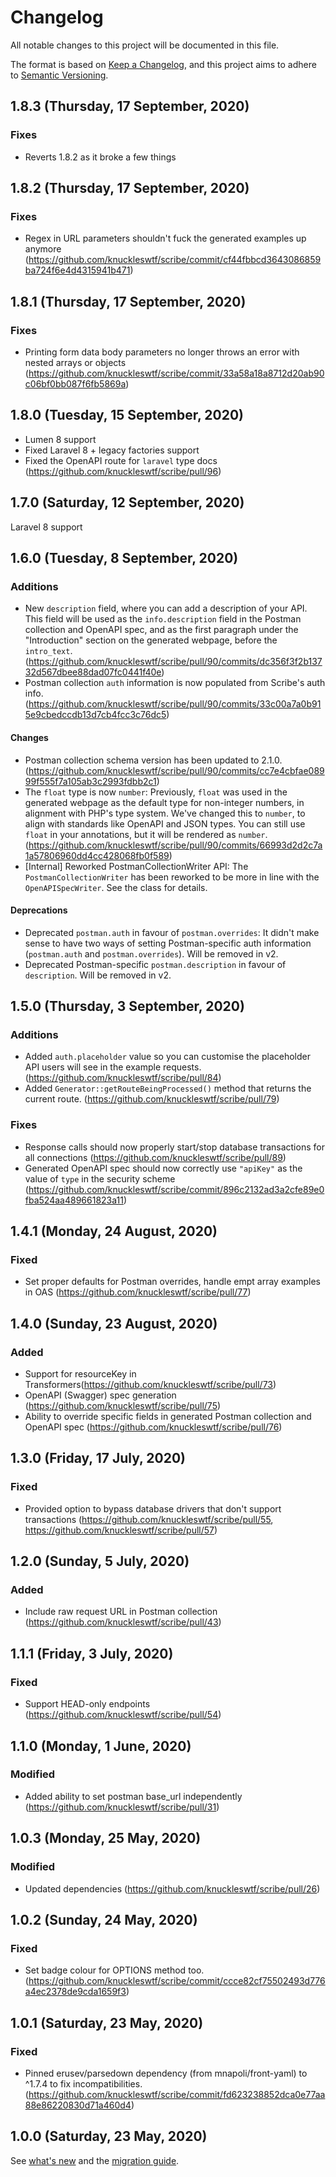 # Changelog
All notable changes to this project will be documented in this file.

The format is based on [Keep a Changelog](https://keepachangelog.com/en/1.0.0/), and this project aims to adhere to [Semantic Versioning](https://semver.org/spec/v2.0.0.html).

## 1.8.3 (Thursday, 17 September, 2020)
### Fixes
- Reverts 1.8.2 as it broke a few things

## 1.8.2 (Thursday, 17 September, 2020)
### Fixes
- Regex in URL parameters shouldn't fuck the generated examples up anymore (https://github.com/knuckleswtf/scribe/commit/cf44fbbcd3643086859ba724f6e4d4315941b471)

## 1.8.1 (Thursday, 17 September, 2020)
### Fixes
- Printing form data body parameters no longer throws an error with nested arrays or objects (https://github.com/knuckleswtf/scribe/commit/33a58a18a8712d20ab90c06bf0bb087f6fb5869a)

## 1.8.0 (Tuesday, 15 September, 2020)
- Lumen 8 support
- Fixed Laravel 8 + legacy factories support
- Fixed the OpenAPI route for `laravel` type docs (https://github.com/knuckleswtf/scribe/pull/96)

## 1.7.0 (Saturday, 12 September, 2020)
Laravel 8 support

## 1.6.0 (Tuesday, 8 September, 2020)
### Additions
- New `description` field, where you can add a description of your API. This field will be used as the `info.description` field in the Postman collection and OpenAPI spec, and as the first paragraph under the "Introduction" section on the generated webpage, before the `intro_text`. (https://github.com/knuckleswtf/scribe/pull/90/commits/dc356f3f2b13732d567dbee88dad07fc0441f40e)
- Postman collection `auth` information is now populated from Scribe's auth info. (https://github.com/knuckleswtf/scribe/pull/90/commits/33c00a7a0b915e9cbedccdb13d7cb4fcc3c76dc5)

#### Changes
- Postman collection schema version has been updated to 2.1.0. (https://github.com/knuckleswtf/scribe/pull/90/commits/cc7e4cbfae08999f555f7a105ab3c2993fdbb2c1)
- The `float` type is now `number`: Previously, `float` was used in the generated webpage as the default type for non-integer numbers, in alignment with PHP's type system. We've changed this to `number`, to align with standards like OpenAPI and JSON types. You can still use `float` in your annotations, but it will be rendered as `number`. (https://github.com/knuckleswtf/scribe/pull/90/commits/66993d2d2c7a1a57806960dd4cc428068fb0f589)
- [Internal] Reworked PostmanCollectionWriter API: The `PostmanCollectionWriter` has been reworked to be more in line with the `OpenAPISpecWriter`. See the class for details.

#### Deprecations
- Deprecated `postman.auth` in favour of `postman.overrides`: It didn't make sense to have two ways of setting Postman-specific auth information (`postman.auth` and `postman.overrides`). Will be removed in v2.
- Deprecated Postman-specific `postman.description` in favour of `description`. Will be removed in v2.

## 1.5.0 (Thursday, 3 September, 2020)
### Additions
- Added `auth.placeholder` value so you can customise the placeholder API users will see in the example requests. (https://github.com/knuckleswtf/scribe/pull/84)
- Added `Generator::getRouteBeingProcessed()` method that returns the current route. (https://github.com/knuckleswtf/scribe/pull/79)

### Fixes
- Response calls should now properly start/stop database transactions for all connections (https://github.com/knuckleswtf/scribe/pull/89)
- Generated OpenAPI spec should now correctly use `"apiKey"` as the value of `type` in the security scheme (https://github.com/knuckleswtf/scribe/commit/896c2132ad3a2cfe89e0fba524aa489661823a11)

## 1.4.1 (Monday, 24 August, 2020)
### Fixed
- Set proper defaults for Postman overrides, handle empt array examples in OAS (https://github.com/knuckleswtf/scribe/pull/77)

## 1.4.0 (Sunday, 23 August, 2020)
### Added
- Support for resourceKey in Transformers(https://github.com/knuckleswtf/scribe/pull/73)
- OpenAPI (Swagger) spec generation (https://github.com/knuckleswtf/scribe/pull/75)
- Ability to override specific fields in generated Postman collection and OpenAPI spec (https://github.com/knuckleswtf/scribe/pull/76)

## 1.3.0 (Friday, 17 July, 2020)
### Fixed
- Provided option to bypass database drivers that don't support transactions (https://github.com/knuckleswtf/scribe/pull/55, https://github.com/knuckleswtf/scribe/pull/57)

## 1.2.0 (Sunday, 5 July, 2020)
### Added
- Include raw request URL in Postman collection (https://github.com/knuckleswtf/scribe/pull/43)

## 1.1.1 (Friday, 3 July, 2020)
### Fixed
- Support HEAD-only endpoints (https://github.com/knuckleswtf/scribe/pull/54)

## 1.1.0 (Monday, 1 June, 2020)
### Modified
- Added ability to set postman base_url independently (https://github.com/knuckleswtf/scribe/pull/31)

## 1.0.3 (Monday, 25 May, 2020)
### Modified
- Updated dependencies (https://github.com/knuckleswtf/scribe/pull/26)

## 1.0.2 (Sunday, 24 May, 2020)
### Fixed
- Set badge colour for OPTIONS method too. (https://github.com/knuckleswtf/scribe/commit/ccce82cf75502493d776a4ec2378de9cda1659f3)

## 1.0.1 (Saturday, 23 May, 2020)
### Fixed
- Pinned erusev/parsedown dependency (from mnapoli/front-yaml) to ^1.7.4 to fix incompatibilities. (https://github.com/knuckleswtf/scribe/commit/fd623238852dca0e77aa88e86220830d71a460d4)

## 1.0.0 (Saturday, 23 May, 2020)
See [what's new](https://scribe.readthedocs.io/en/latest/whats-new.html) and the [migration guide](https://scribe.readthedocs.io/en/latest/migrating.html).
